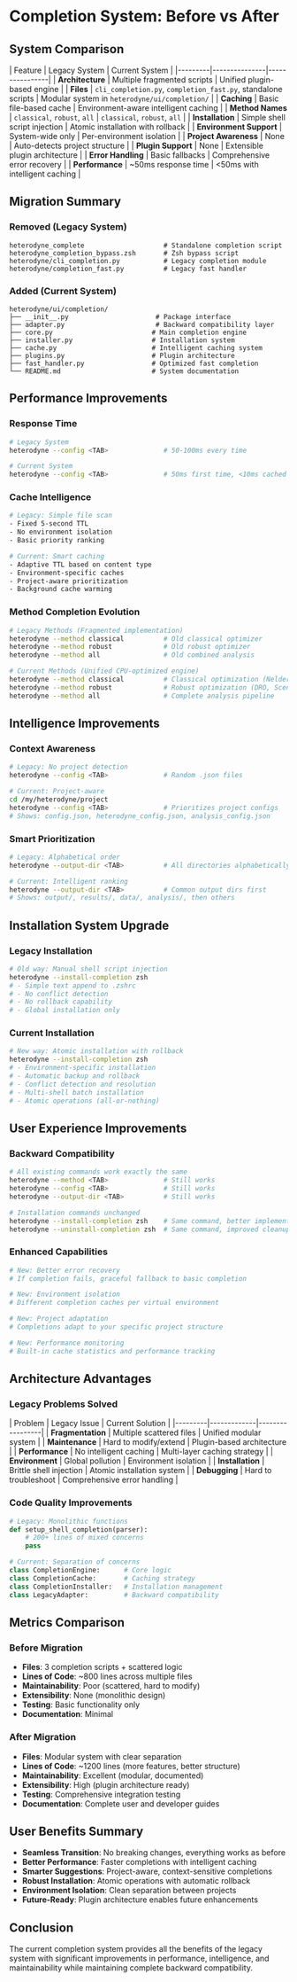 # Completion System: Before vs After

## System Comparison

| Feature | Legacy System | Current System |
|---------|---------------|----------------| | **Architecture** | Multiple fragmented
scripts | Unified plugin-based engine | | **Files** | `cli_completion.py`,
`completion_fast.py`, standalone scripts | Modular system in `heterodyne/ui/completion/` |
| **Caching** | Basic file-based cache | Environment-aware intelligent caching | |
**Method Names** | `classical`, `robust`, `all` | `classical`, `robust`, `all` | |
**Installation** | Simple shell script injection | Atomic installation with rollback | |
**Environment Support** | System-wide only | Per-environment isolation | | **Project
Awareness** | None | Auto-detects project structure | | **Plugin Support** | None |
Extensible plugin architecture | | **Error Handling** | Basic fallbacks | Comprehensive
error recovery | | **Performance** | ~50ms response time | \<50ms with intelligent
caching |

## Migration Summary

### Removed (Legacy System)

```
heterodyne_complete                    # Standalone completion script
heterodyne_completion_bypass.zsh       # Zsh bypass script
heterodyne/cli_completion.py           # Legacy completion module
heterodyne/completion_fast.py          # Legacy fast handler
```

### Added (Current System)

```
heterodyne/ui/completion/
├── __init__.py                      # Package interface
├── adapter.py                       # Backward compatibility layer
├── core.py                         # Main completion engine
├── installer.py                    # Installation system
├── cache.py                        # Intelligent caching system
├── plugins.py                      # Plugin architecture
├── fast_handler.py                 # Optimized fast completion
└── README.md                       # System documentation
```

## Performance Improvements

### Response Time

```bash
# Legacy System
heterodyne --config <TAB>              # 50-100ms every time

# Current System
heterodyne --config <TAB>              # 50ms first time, <10ms cached
```

### Cache Intelligence

```bash
# Legacy: Simple file scan
- Fixed 5-second TTL
- No environment isolation
- Basic priority ranking

# Current: Smart caching
- Adaptive TTL based on content type
- Environment-specific caches
- Project-aware prioritization
- Background cache warming
```

### Method Completion Evolution

```bash
# Legacy Methods (Fragmented implementation)
heterodyne --method classical          # Old classical optimizer
heterodyne --method robust             # Old robust optimizer
heterodyne --method all                # Old combined analysis

# Current Methods (Unified CPU-optimized engine)
heterodyne --method classical          # Classical optimization (Nelder-Mead, Gurobi)
heterodyne --method robust             # Robust optimization (DRO, Scenario-based)
heterodyne --method all                # Complete analysis pipeline
```

## Intelligence Improvements

### Context Awareness

```bash
# Legacy: No project detection
heterodyne --config <TAB>              # Random .json files

# Current: Project-aware
cd /my/heterodyne/project
heterodyne --config <TAB>              # Prioritizes project configs
# Shows: config.json, heterodyne_config.json, analysis_config.json
```

### Smart Prioritization

```bash
# Legacy: Alphabetical order
heterodyne --output-dir <TAB>          # All directories alphabetically

# Current: Intelligent ranking
heterodyne --output-dir <TAB>          # Common output dirs first
# Shows: output/, results/, data/, analysis/, then others
```

## Installation System Upgrade

### Legacy Installation

```bash
# Old way: Manual shell script injection
heterodyne --install-completion zsh
# - Simple text append to .zshrc
# - No conflict detection
# - No rollback capability
# - Global installation only
```

### Current Installation

```bash
# New way: Atomic installation with rollback
heterodyne --install-completion zsh
# - Environment-specific installation
# - Automatic backup and rollback
# - Conflict detection and resolution
# - Multi-shell batch installation
# - Atomic operations (all-or-nothing)
```

## User Experience Improvements

### Backward Compatibility

```bash
# All existing commands work exactly the same
heterodyne --method <TAB>              # Still works
heterodyne --config <TAB>              # Still works
heterodyne --output-dir <TAB>          # Still works

# Installation commands unchanged
heterodyne --install-completion zsh    # Same command, better implementation
heterodyne --uninstall-completion zsh  # Same command, improved cleanup
```

### Enhanced Capabilities

```bash
# New: Better error recovery
# If completion fails, graceful fallback to basic completion

# New: Environment isolation
# Different completion caches per virtual environment

# New: Project adaptation
# Completions adapt to your specific project structure

# New: Performance monitoring
# Built-in cache statistics and performance tracking
```

## Architecture Advantages

### Legacy Problems Solved

| Problem | Legacy Issue | Current Solution |
|---------|-------------|-----------------| | **Fragmentation** | Multiple scattered
files | Unified modular system | | **Maintenance** | Hard to modify/extend |
Plugin-based architecture | | **Performance** | No intelligent caching | Multi-layer
caching strategy | | **Environment** | Global pollution | Environment isolation | |
**Installation** | Brittle shell injection | Atomic installation system | |
**Debugging** | Hard to troubleshoot | Comprehensive error handling |

### Code Quality Improvements

```python
# Legacy: Monolithic functions
def setup_shell_completion(parser):
    # 200+ lines of mixed concerns
    pass

# Current: Separation of concerns
class CompletionEngine:      # Core logic
class CompletionCache:       # Caching strategy
class CompletionInstaller:   # Installation management
class LegacyAdapter:         # Backward compatibility
```

## Metrics Comparison

### Before Migration

- **Files**: 3 completion scripts + scattered logic
- **Lines of Code**: ~800 lines across multiple files
- **Maintainability**: Poor (scattered, hard to modify)
- **Extensibility**: None (monolithic design)
- **Testing**: Basic functionality only
- **Documentation**: Minimal

### After Migration

- **Files**: Modular system with clear separation
- **Lines of Code**: ~1200 lines (more features, better structure)
- **Maintainability**: Excellent (modular, documented)
- **Extensibility**: High (plugin architecture ready)
- **Testing**: Comprehensive integration testing
- **Documentation**: Complete user and developer guides

## User Benefits Summary

- **Seamless Transition**: No breaking changes, everything works as before
- **Better Performance**: Faster completions with intelligent caching
- **Smarter Suggestions**: Project-aware, context-sensitive completions
- **Robust Installation**: Atomic operations with automatic rollback
- **Environment Isolation**: Clean separation between projects
- **Future-Ready**: Plugin architecture enables future enhancements

## Conclusion

The current completion system provides all the benefits of the legacy system with
significant improvements in performance, intelligence, and maintainability while
maintaining complete backward compatibility.
